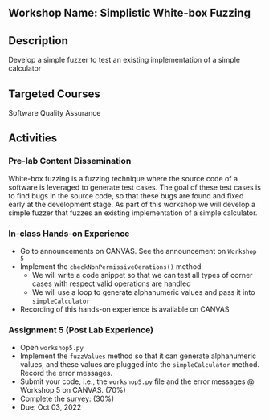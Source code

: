 ## Workshop Name: Simplistic White-box Fuzzing 

## Description 

Develop a simple fuzzer to test an existing implementation of a simple calculator 

## Targeted Courses 

Software Quality Assurance 

## Activities 

### Pre-lab Content Dissemination 

White-box fuzzing is a fuzzing technique where the source code of a software is leveraged 
to generate test cases. The goal of these test cases is to find bugs in the source code, so that these bugs 
are found and fixed early at the development stage. As part of this workshop we will develop a simple fuzzer 
that fuzzes an existing implementation of a simple calculator.   

### In-class Hands-on Experience 

- Go to announcements on CANVAS. See the announcement on `Workshop 5`
- Implement the `checkNonPermissiveOerations()` method 
  - We will write a code snippet so that we can test all types of corner cases with respect valid operations are handled 
  - We will use a loop to generate alphanumeric values and pass it into `simpleCalculator` 
- Recording of this hands-on experience is available on CANVAS 

### Assignment 5 (Post Lab Experience) 
- Open `workshop5.py` 
- Implement the `fuzzValues` method so that it can generate alphanumeric values, and these values are plugged into the `simpleCalculator` method. Record the error messages. 
- Submit your code, i.e., the `workshop5.py` file and the error messages @ Workshop 5 on CANVAS. (70%)
- Complete the [survey](https://auburn.qualtrics.com/jfe/form/SV_e3Bxdy5U3uOPtSC):  (30%)
- Due: Oct 03, 2022 